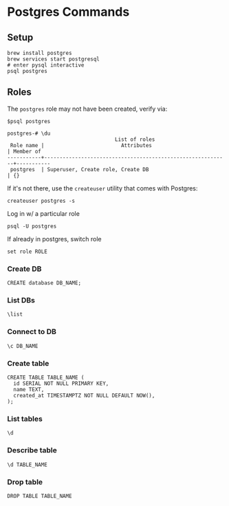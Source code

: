 # Postgres Commands

## Setup
```
brew install postgres
brew services start postgresql
# enter pysql interactive
psql postgres
```

## Roles

The `postgres` role may not have been created, verify via:

```
$psql postgres

postgres-# \du
                                   List of roles
 Role name |                         Attributes                         | Member of
-----------+------------------------------------------------------------+-----------
 postgres  | Superuser, Create role, Create DB                          | {}
```

If it's not there, use the `createuser` utility that comes with Postgres:

```
createuser postgres -s
```

Log in w/ a particular role
```
psql -U postgres
```

If already in postgres, switch role
```
set role ROLE
```

### Create DB

```
CREATE database DB_NAME;
```

### List DBs
```
\list
```

### Connect to DB
```
\c DB_NAME
```

### Create table

```
CREATE TABLE TABLE_NAME (
  id SERIAL NOT NULL PRIMARY KEY,
  name TEXT,
  created_at TIMESTAMPTZ NOT NULL DEFAULT NOW(),
);
```

### List tables
```
\d
```

### Describe table

```
\d TABLE_NAME
```

### Drop table

```
DROP TABLE TABLE_NAME
```
